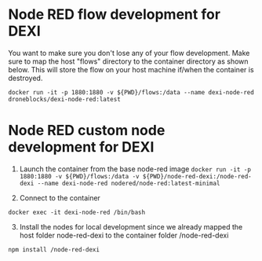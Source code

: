 # Node RED flow development for DEXI
 
You want to make sure you don't lose any of your flow development. Make sure to map the host "flows" directory to the container directory as shown below. This will store the flow on your host machine if/when the container is destroyed.

```docker run -it -p 1880:1880 -v ${PWD}/flows:/data --name dexi-node-red droneblocks/dexi-node-red:latest```

# Node RED custom node development for DEXI

1. Launch the container from the base node-red image
```docker run -it -p 1880:1880 -v ${PWD}/flows:/data -v ${PWD}/node-red-dexi:/node-red-dexi --name dexi-node-red nodered/node-red:latest-minimal```

2. Connect to the container
```
docker exec -it dexi-node-red /bin/bash
```

3. Install the nodes for local development since we already mapped the host folder node-red-dexi to the container folder /node-red-dexi
```
npm install /node-red-dexi
```
